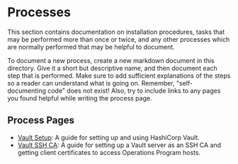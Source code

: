 # Processes

This section contains documentation on installation procedures, tasks that may
be performed more than once or twice, and any other processes which are
normally performed that may be helpful to document.

To document a new process, create a new markdown document in this directory.
Give it a short but descriptive name, and then document each step that is
performed. Make sure to add sufficient explanations of the steps so a reader
can understand what is going on. Remember, "self-documenting code" does not
exist! Also, try to include links to any pages you found helpful while writing
the process page.

## Process Pages

- [Vault Setup](./vault-setup.md): A guide for setting up and using HashiCorp
  Vault.
- [Vault SSH CA](./vault-ssh-ca.md): A guide for setting up a Vault server as
  an SSH CA and getting client certificates to access Operations Program hosts.